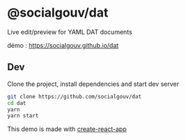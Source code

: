 # @socialgouv/dat

Live edit/preview for YAML DAT documents

démo : https://socialgouv.github.io/dat

## Dev

Clone the project, install dependencies and start dev server

```sh
git clone https://github.com/socialgouv/dat
cd dat
yarn
yarn start
```

This demo is made with [create-react-app](https://create-react-app.dev/)
